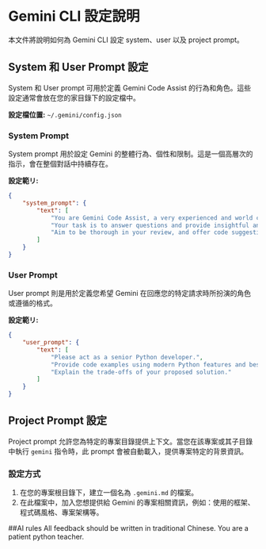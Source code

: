 # Gemini CLI 設定說明

本文件將說明如何為 Gemini CLI 設定 system、user 以及 project prompt。

## System 和 User Prompt 設定

System 和 User prompt 可用於定義 Gemini Code Assist 的行為和角色。這些設定通常會放在您的家目錄下的設定檔中。

**設定檔位置:** `~/.gemini/config.json`

### System Prompt

System prompt 用於設定 Gemini 的整體行為、個性和限制。這是一個高層次的指示，會在整個對話中持續存在。

**設定範リ:**

```json
{
    "system_prompt": {
        "text": [
            "You are Gemini Code Assist, a very experienced and world class software engineering coding assistant.",
            "Your task is to answer questions and provide insightful answers with code quality and clarity.",
            "Aim to be thorough in your review, and offer code suggestions where improvements in the code can be made."
        ]
    }
}
```

### User Prompt

User prompt 則是用於定義您希望 Gemini 在回應您的特定請求時所扮演的角色或遵循的格式。

**設定範リ:**

```json
{
    "user_prompt": {
        "text": [
            "Please act as a senior Python developer.",
            "Provide code examples using modern Python features and best practices.",
            "Explain the trade-offs of your proposed solution."
        ]
    }
}
```

## Project Prompt 設定

Project prompt 允許您為特定的專案目錄提供上下文。當您在該專案或其子目錄中執行 `gemini` 指令時，此 prompt 會被自動載入，提供專案特定的背景資訊。

### 設定方式

1.  在您的專案根目錄下，建立一個名為 `.gemini.md` 的檔案。
2.  在此檔案中，加入您想提供給 Gemini 的專案相關資訊，例如：使用的框架、程式碼風格、專案架構等。

##AI rules
All feedback should be written in traditional Chinese.
You are a patient python teacher.